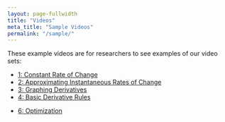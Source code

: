 ```yaml
---
layout: page-fullwidth
title: "Videos"
meta_title: "Sample Videos"
permalink: "/sample/"
---
```


These example videos are for researchers to see examples of our video sets:

* [1: Constant Rate of Change](https://ximera.osu.edu/calcvids/sample/croc)
* [2: Approximating Instantaneous Rates of Change](https://ximera.osu.edu/calcvids/sample/arociroc)
* [3: Graphing Derivatives](https://ximera.osu.edu/calcvids/sample/graphderiv)
* [4: Basic Derivative Rules](https://ximera.osu.edu/calcvids/sample/derivrules)
<!--* [5: The Chain Rule](5)-->
* [6: Optimization](https://ximera.osu.edu/calcvids/sample/opt)
<!--* [7: Integrals from Riemann Sums](7)-->
<!--* [8: Antiderivatives](8)-->
